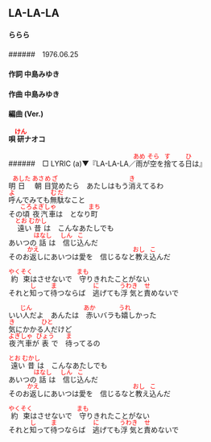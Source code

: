 <style type="text/css">
	ruby{
	    ruby-position: over;
	}
	ruby > rt{font-size: 12px;color:red;}
	p{font:16px;font-size: '楷体'}
</style>
## LA-LA-LA
#### ららら
######　1976.06.25


#### 作詞      中島みゆき
#### 作曲      中島みゆき
#### 編曲 (Ver.)
#### 唄        <ruby><rb>研</rb><rp>(</rp><rt>けん</rt><rp>)</rp></ruby>ナオコ
######　□ LYRIC (a)▼『LA-LA-LA／<ruby><rb>雨</rb><rp>(</rp><rt>あめ</rt><rp>)</rp></ruby>が<ruby><rb>空</rb><rp>(</rp><rt>そら</rt><rp>)</rp></ruby>を<ruby><rb>捨</rb><rp>(</rp><rt>す</rt><rp>)</rp></ruby>てる<ruby><rb>日</rb><rp>(</rp><rt>ひ</rt><rp>)</rp></ruby>は』 

明<ruby><rb>日</rb><rp>(</rp><rt>あした</rt><rp>)</rp></ruby>　<ruby><rb>朝</rb><rp>(</rp><rt>あさ</rt><rp>)</rp></ruby><ruby><rb>目</rb><rp>(</rp><rt>め</rt><rp>)</rp></ruby><ruby><rb>覚</rb><rp>(</rp><rt>ざ</rt><rp>)</rp></ruby>めたら　あたしはもう<ruby><rb>消</rb><rp>(</rp><rt>き</rt><rp>)</rp></ruby>えてるわ  
<ruby><rb>呼</rb><rp>(</rp><rt>よ</rt><rp>)</rp></ruby>んでみても<ruby><rb>無駄</rb><rp>(</rp><rt>むだ</rt><rp>)</rp></ruby>なこと  
その<ruby><rb>頃</rb><rp>(</rp><rt>ころ</rt><rp>)</rp></ruby><ruby><rb>夜汽車</rb><rp>(</rp><rt>よぎしゃ</rt><rp>)</rp></ruby>は　となり<ruby><rb>町</rb><rp>(</rp><rt>まち</rt><rp>)</rp></ruby>  
　
<ruby><rb>遠</rb><rp>(</rp><rt>とお</rt><rp>)</rp></ruby>い<ruby><rb>昔</rb><rp>(</rp><rt>むかし</rt><rp>)</rp></ruby>は　こんなあたしでも  
あいつの<ruby><rb>話</rb><rp>(</rp><rt>はなし</rt><rp>)</rp></ruby>は　<ruby><rb>信</rb><rp>(</rp><rt>しん</rt><rp>)</rp></ruby>じ<ruby><rb>込</rb><rp>(</rp><rt>こ</rt><rp>)</rp></ruby>んだ  
そのお<ruby><rb>返</rb><rp>(</rp><rt>かえ</rt><rp>)</rp></ruby>しにあいつは愛を　信じるなと<ruby><rb>教</rb><rp>(</rp><rt>おし</rt><rp>)</rp></ruby>え<ruby><rb>込</rb><rp>(</rp><rt>こ</rt><rp>)</rp></ruby>んだ  

<ruby><rb>約束</rb><rp>(</rp><rt>やくそく</rt><rp>)</rp></ruby>はさせないで　<ruby><rb>守</rb><rp>(</rp><rt>まも</rt><rp>)</rp></ruby>りきれたことがない  
それと<ruby><rb>知</rb><rp>(</rp><rt>し</rt><rp>)</rp></ruby>って<ruby><rb>待</rb><rp>(</rp><rt>ま</rt><rp>)</rp></ruby>つならば　<ruby><rb>逃</rb><rp>(</rp><rt>に</rt><rp>)</rp></ruby>げても<ruby><rb>浮気</rb><rp>(</rp><rt>うわき</rt><rp>)</rp></ruby>と<ruby><rb>責</rb><rp>(</rp><rt>せ</rt><rp>)</rp></ruby>めないで  



いい<ruby><rb>人</rb><rp>(</rp><rt>じん</rt><rp>)</rp></ruby>だよ　あんたは　<ruby><rb>赤</rb><rp>(</rp><rt>あか</rt><rp>)</rp></ruby>いバラも<ruby><rb>嬉</rb><rp>(</rp><rt>うれ</rt><rp>)</rp></ruby>しかった   
<ruby><rb>気</rb><rp>(</rp><rt>き</rt><rp>)</rp></ruby>にかかる<ruby><rb>人</rb><rp>(</rp><rt>ひと</rt><rp>)</rp></ruby>だけど  
<ruby><rb>夜汽車</rb><rp>(</rp><rt>よぎしゃ</rt><rp>)</rp></ruby>が<ruby><rb>表</rb><rp>(</rp><rt>びょう</rt><rp>)</rp></ruby>で　<ruby><rb>待</rb><rp>(</rp><rt>ま</rt><rp>)</rp></ruby>ってるの  

<ruby><rb>遠</rb><rp>(</rp><rt>とお</rt><rp>)</rp></ruby>い<ruby><rb>昔</rb><rp>(</rp><rt>むかし</rt><rp>)</rp></ruby>は　こんなあたしでも   
あいつの<ruby><rb>話</rb><rp>(</rp><rt>はなし</rt><rp>)</rp></ruby>は　<ruby><rb>信</rb><rp>(</rp><rt>しん</rt><rp>)</rp></ruby>じ<ruby><rb>込</rb><rp>(</rp><rt>こ</rt><rp>)</rp></ruby>んだ  
そのお<ruby><rb>返</rb><rp>(</rp><rt>かえ</rt><rp>)</rp></ruby>しにあいつは愛を　信じるなと<ruby><rb>教</rb><rp>(</rp><rt>おし</rt><rp>)</rp></ruby>え<ruby><rb>込</rb><rp>(</rp><rt>こ</rt><rp>)</rp></ruby>んだ  

<ruby><rb>約束</rb><rp>(</rp><rt>やくそく</rt><rp>)</rp></ruby>はさせないで　<ruby><rb>守</rb><rp>(</rp><rt>まも</rt><rp>)</rp></ruby>りきれたことがない  
それと<ruby><rb>知</rb><rp>(</rp><rt>し</rt><rp>)</rp></ruby>って<ruby><rb>待</rb><rp>(</rp><rt>ま</rt><rp>)</rp></ruby>つならば　<ruby><rb>逃</rb><rp>(</rp><rt>に</rt><rp>)</rp></ruby>げても<ruby><rb>浮気</rb><rp>(</rp><rt>うわき</rt><rp>)</rp></ruby>と<ruby><rb>責</rb><rp>(</rp><rt>せ</rt><rp>)</rp></ruby>めないで  
